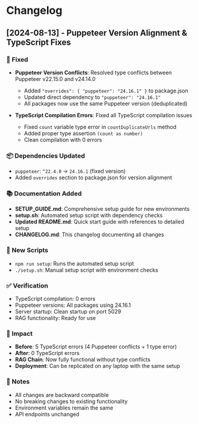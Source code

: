 # Changelog

## [2024-08-13] - Puppeteer Version Alignment & TypeScript Fixes

### 🔧 Fixed
- **Puppeteer Version Conflicts**: Resolved type conflicts between Puppeteer v22.15.0 and v24.14.0
  - Added `"overrides": { "puppeteer": "24.16.1" }` to package.json
  - Updated direct dependency to `"puppeteer": "24.16.1"`
  - All packages now use the same Puppeteer version (deduplicated)

- **TypeScript Compilation Errors**: Fixed all TypeScript compilation issues
  - Fixed `count` variable type error in `countDuplicateUrls` method
  - Added proper type assertion `(count as number)`
  - Clean compilation with 0 errors

### 📦 Dependencies Updated
- `puppeteer`: `^22.4.0` → `24.16.1` (fixed version)
- Added `overrides` section to package.json for version alignment

### 📚 Documentation Added
- **SETUP_GUIDE.md**: Comprehensive setup guide for new environments
- **setup.sh**: Automated setup script with dependency checks
- **Updated README.md**: Quick start guide with references to detailed setup
- **CHANGELOG.md**: This changelog documenting all changes

### 🚀 New Scripts
- `npm run setup`: Runs the automated setup script
- `./setup.sh`: Manual setup script with environment checks

### ✅ Verification
- TypeScript compilation: 0 errors
- Puppeteer versions: All packages using 24.16.1
- Server startup: Clean startup on port 5029
- RAG functionality: Ready for use

### 🔄 Impact
- **Before**: 5 TypeScript errors (4 Puppeteer conflicts + 1 type error)
- **After**: 0 TypeScript errors
- **RAG Chain**: Now fully functional without type conflicts
- **Deployment**: Can be replicated on any laptop with the same setup

### 📝 Notes
- All changes are backward compatible
- No breaking changes to existing functionality
- Environment variables remain the same
- API endpoints unchanged
